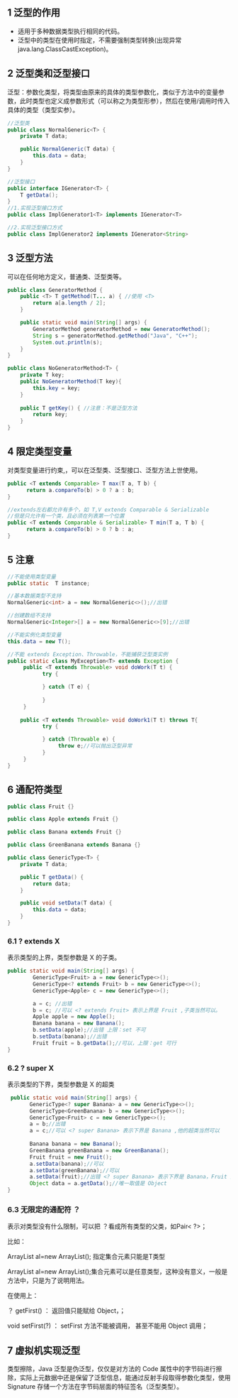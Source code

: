 ## 1 泛型的作用

* 适用于多种数据类型执行相同的代码。
* 泛型中的类型在使用时指定，不需要强制类型转换(出现异常 java.lang.ClassCastException)。

## 2 泛型类和泛型接口

泛型：参数化类型，将类型由原来的具体的类型参数化，类似于方法中的变量参数，此时类型也定义成参数形式（可以称之为类型形参），然后在使用/调用时传入具体的类型（类型实参）。

```java
//泛型类
public class NormalGeneric<T> {
    private T data;

    public NormalGeneric(T data) {
        this.data = data;
    }
}

//泛型接口
public interface IGenerator<T> {
    T getData();
}
//1.实现泛型接口方式
public class ImplGenerator1<T> implements IGenerator<T> 

//2.实现泛型接口方式
public class ImplGenerator2 implements IGenerator<String> 
```

## 3 泛型方法

可以在任何地方定义，普通类、泛型类等。

```java
public class GeneratorMethod {
    public <T> T getMethod(T... a) { //使用 <T>
        return a[a.length / 2];
    }

    public static void main(String[] args) {
        GeneratorMethod generatorMethod = new GeneratorMethod();
        String s = generatorMethod.getMethod("Java", "C++");
        System.out.println(s);
    }
}

public class NoGeneratorMethod<T> {
    private T key;
    public NoGeneratorMethod(T key){
        this.key = key;
    }
    
    public T getKey() { //注意：不是泛型方法
        return key;
    }
}   

```

## 4 限定类型变量

对类型变量进行约束,，可以在泛型类、泛型接口、泛型方法上世使用。

```java
public <T extends Comparable> T max(T a, T b) {
      return a.compareTo(b) > 0 ? a : b;
}

//extends左右都允许有多个，如 T,V extends Comparable & Serializable
//但是只允许有一个类，且必须在列表第一个位置
public <T extends Comparable & Serializable> T min(T a, T b) {
      return a.compareTo(b) > 0 ? b : a;
}
```

## 5 注意

```java
//不能使用类型变量
public static  T instance;

//基本数据类型不支持
NormalGeneric<int> a = new NormalGeneric<>();//出错

//创建数组不支持
NormalGeneric<Integer>[] a = new NormalGeneric<>[9];//出错

//不能实例化类型变量
this.data = new T();

//不能 extends Exception、Throwable，不能捕获泛型类实例 
public static class MyException<T> extends Exception {
     public <T extends Throwable> void doWork(T t) {
           try {

           } catch (T e) {
                
           }
     }
    
    public <T extends Throwable> void doWork1(T t) throws T{
           try {

           } catch (Throwable e) {
                throw e;//可以抛出泛型异常
           }
     }
}
```

## 6 通配符类型

```java
public class Fruit {}

public class Apple extends Fruit {}

public class Banana extends Fruit {}

public class GreenBanana extends Banana {}

public class GenericType<T> {
    private T data;

    public T getData() {
        return data;
    }

    public void setData(T data) {
        this.data = data;
    }
}

```

### 6.1  ? extends X

表示类型的上界，类型参数是 X 的子类。

```java
public static void main(String[] args) {
        GenericType<Fruit> a = new GenericType<>();
        GenericType<? extends Fruit> b = new GenericType<>();
        GenericType<Apple> c = new GenericType<>();

        a = c; //出错 
        b = c; //可以 <? extends Fruit> 表示上界是 Fruit ,子类当然可以。
        Apple apple = new Apple();
        Banana banana = new Banana();
        b.setData(apple);//出错 上限：set 不可
        b.setData(banana);//出错 
        Fruit fruit = b.getData();//可以，上限：get 可行
}
```



### 6.2 ? super X

表示类型的下界，类型参数是 X 的超类

```java
 public static void main(String[] args) {   
       GenericType<? super Banana> a = new GenericType<>();
       GenericType<GreenBanana> b = new GenericType<>();
       GenericType<Fruit> c = new GenericType<>();
       a = b;//出错
       a = c;//可以 <? super Banana> 表示下界是 Banana ,他的超类当然可以
     
       Banana banana = new Banana();
       GreenBanana greenBanana = new GreenBanana();
       Fruit fruit = new Fruit();
       a.setData(banana);//可以
       a.setData(greenBanana);//可以
       a.setData(fruit);//出错 <? super Banana> 表示下界是 Banana，Fruit 超了，强记
       Object data = a.getData();//唯一取值是 Object
}
```

### 6.3 无限定的通配符 ？

表示对类型没有什么限制，可以把 ？看成所有类型的父类，如Pair< ?>；

比如：

ArrayList<T> al=new ArrayList<T>(); 指定集合元素只能是T类型

ArrayList<?> al=new ArrayList<?>();集合元素可以是任意类型，这种没有意义，一般是方法中，只是为了说明用法。

在使用上：

？ getFirst() ： 返回值只能赋给 Object，；

void setFirst(?) ： setFirst 方法不能被调用， 甚至不能用 Object 调用；

## 7 虚拟机实现泛型

类型擦除，Java 泛型是伪泛型，仅仅是对方法的 Code 属性中的字节码进行擦除，实际上元数据中还是保留了泛型信息，能通过反射手段取得参数化类型，使用 Signature 存储一个方法在字节码层面的特征签名（泛型类型）。
